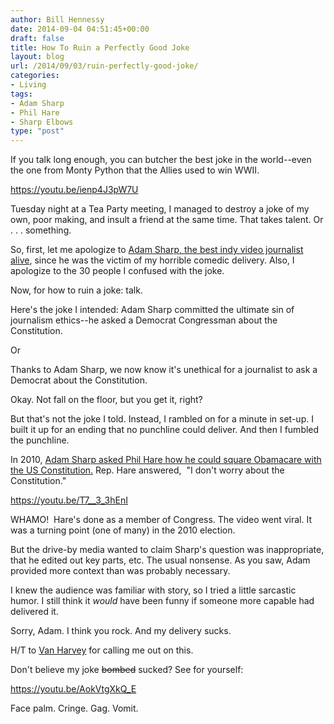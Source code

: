 ```yaml
---
author: Bill Hennessy
date: 2014-09-04 04:51:45+00:00
draft: false
title: How To Ruin a Perfectly Good Joke
layout: blog
url: /2014/09/03/ruin-perfectly-good-joke/
categories:
- Living
tags:
- Adam Sharp
- Phil Hare
- Sharp Elbows
type: "post"
---
```


If you talk long enough, you can butcher the best joke in the world--even the one from Monty Python that the Allies used to win WWII.

https://youtu.be/ienp4J3pW7U

Tuesday night at a Tea Party meeting, I managed to destroy a joke of my own, poor making, and insult a friend at the same time. That takes talent. Or . . . something.

So, first, let me apologize to [Adam Sharp, the best indy video journalist alive](https://sharpelbowsstl.blogspot.com/), since he was the victim of my horrible comedic delivery. Also, I apologize to the 30 people I confused with the joke.

Now, for how to ruin a joke: talk.

Here's the joke I intended: Adam Sharp committed the ultimate sin of journalism ethics--he asked a Democrat Congressman about the Constitution.

Or

Thanks to Adam Sharp, we now know it's unethical for a journalist to ask a Democrat about the Constitution.

Okay. Not fall on the floor, but you get it, right?

But that's not the joke I told. Instead, I rambled on for a minute in set-up. I built it up for an ending that no punchline could deliver. And then I fumbled the punchline.

In 2010, [Adam Sharp asked Phil Hare how he could square Obamacare with the US Constitution.](https://sharpelbowsstl.blogspot.com/2010/04/ill-congressman-phil-hare-doesnt-care.html) Rep. Hare answered,  "I don't worry about the Constitution."

https://youtu.be/T7__3_3hEnI

WHAMO!  Hare's done as a member of Congress. The video went viral. It was a turning point (one of many) in the 2010 election.

But the drive-by media wanted to claim Sharp's question was inappropriate, that he edited out key parts, etc. The usual nonsense. As you saw, Adam provided more context than was probably necessary.

I knew the audience was familiar with story, so I tried a little sarcastic humor. I still think it _would_ have been funny if someone more capable had delivered it.

Sorry, Adam. I think you rock. And my delivery sucks.

H/T to [Van Harvey](https://blogodidact.blogspot.com/) for calling me out on this.

Don't believe my joke <del>bombed</del> sucked? See for yourself:

https://youtu.be/AokVtgXkQ_E

Face palm. Cringe. Gag. Vomit.
